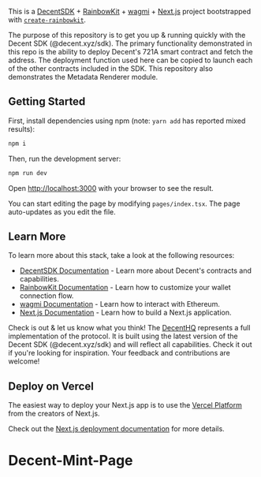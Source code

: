 This is a [DecentSDK](https://docs.decent.xyz) + [RainbowKit](https://rainbowkit.com) + [wagmi](https://wagmi.sh) + [Next.js](https://nextjs.org/) project bootstrapped with [`create-rainbowkit`](https://github.com/rainbow-me/rainbowkit/tree/main/packages/create-rainbowkit).

The purpose of this repository is to get you up & running quickly with the Decent SDK (@decent.xyz/sdk).  The primary functionality demonstrated in this repo is the ability to deploy Decent's 721A smart contract and fetch the address.  The deployment function used here can be copied to launch each of the other contracts included in the SDK.  This repository also demonstrates the Metadata Renderer module.

## Getting Started

First, install dependencies using npm (note: ```yarn add``` has reported mixed results):

```bash
npm i
```

Then, run the development server:

```bash
npm run dev
```

Open [http://localhost:3000](http://localhost:3000) with your browser to see the result.

You can start editing the page by modifying `pages/index.tsx`. The page auto-updates as you edit the file.

## Learn More

To learn more about this stack, take a look at the following resources:

- [DecentSDK Documentation](https://docs.decent.xyz) - Learn more about Decent's contracts and capabilities.
- [RainbowKit Documentation](https://rainbowkit.com) - Learn how to customize your wallet connection flow.
- [wagmi Documentation](https://wagmi.sh) - Learn how to interact with Ethereum.
- [Next.js Documentation](https://nextjs.org/docs) - Learn how to build a Next.js application.

Check is out & let us know what you think!  The [DecentHQ](https://hq.decent.xyz) represents a full implementation of the protocol.  It is built using the latest version of the Decent SDK (@decent.xyz/sdk) and will reflect all capabilities.  Check it out if you're looking for inspiration.  Your feedback and contributions are welcome!

## Deploy on Vercel

The easiest way to deploy your Next.js app is to use the [Vercel Platform](https://vercel.com/new?utm_medium=default-template&filter=next.js&utm_source=create-next-app&utm_campaign=create-next-app-readme) from the creators of Next.js.

Check out the [Next.js deployment documentation](https://nextjs.org/docs/deployment) for more details.
# Decent-Mint-Page
